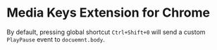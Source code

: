 # Media Keys Extension for Chrome

By default, pressing global shortcut `Ctrl+Shift+0` will send a custom `PlayPause` event to `docuemnt.body`.
